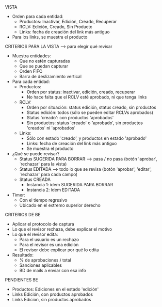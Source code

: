 VISTA
- Orden para cada entidad:
	- Productos: Inactivar, Edición, Creado, Recuperar
	- RCLV: Edición, Creado, Sin Producto
	- Links: fecha de creación del link más antiguo
- Para los links, se muestra el producto

CRITERIOS PARA LA VISTA --> para elegir qué revisar
- Muestra entidades:
	- Que no estén capturadas
	- Que se puedan capturar
	- Orden FIFO
	- Barra de deslizamiento vertical
- Para cada entidad:
	- Productos: 
		- Orden por status: inactivar, edición, creado, recuperar
		- No hace falta que el RCLV esté aprobado, ni que tenga links
	- RCLV:
		- Orden por situación: status edición, status creado, sin productos
		- Status edición: todos (sólo se pueden editar RCLVs aprobados)
		- Status 'creado': con productos 'aprobados'
		- Sin productos: status 'creado' o 'aprobado', sin productos 'creados' ni 'aprobados'	
	- Links: 
		- Sólo con estado 'creado', y productos en estado 'aprobado'
		- Links: fecha de creación del link más antiguo
		- Se muestra el producto
- ¿Qué se puede revisar?
	- Status SUGERIDA PARA BORRAR --> pasa / no pasa (botón 'aprobar', 'rechazar' para la vista)
	- Status EDITADA --> todo lo que se revisa (botón 'aprobar', 'editar', 'rechazar' para cada campo)
	- Status CREADA
		- Instancia 1: ídem SUGERIDA PARA BORRAR
		- Instancia 2: ídem EDITADA
- Timer:
	- Con el tiempo regresivo
	- Ubicado en el extremo superior derecho

CRITERIOS DE BE
- Aplicar el protocolo de captura
- Lo que el revisor rechaza, debe explicar el motivo
- Lo que el revisor edita:
	- Para el usuario es un rechazo
	- Para el revisor es una edición
	- El revisor debe explicar por qué lo edita
- Resultado:
	- % de aprobaciones / total
	- Sanciones aplicables
	- BD de mails a enviar con esa info

PENDIENTES
BE
- Productos: Ediciones en el estado 'edición'
- Links Edición, con productos aprobados
- Links Edicion, sin productos aprobados
